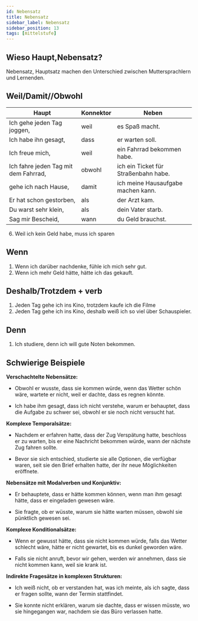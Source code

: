 ```yaml
---
id: Nebensatz
title: Nebensatz
sidebar_label: Nebensatz
sidebar_position: 13
tags: [mittelstufe]
---
```


## Wieso Haupt,Nebensatz?

Nebensatz, Hauptsatz machen den Unterschied zwischen Muttersprachlern und Lernenden.

## Weil/Damit//Obwohl

| Haupt                               | Konnektor | Neben                                 |
| ----------------------------------- | --------- | ------------------------------------- |
| Ich gehe jeden Tag joggen,          | weil      | es Spaß macht.                        |
| Ich habe ihn gesagt,                | dass      | er warten soll.                       |
| Ich freue mich,                     | weil      | ein Fahrrad bekommen habe.            |
| Ich fahre jeden Tag mit dem Fahrrad,| obwohl    | ich ein Ticket für Straßenbahn habe.  |
| gehe ich nach Hause,                | damit     | ich meine Hausaufgabe machen kann.    |
| Er hat schon gestorben,             | als       | der Arzt kam.                         |
| Du warst sehr klein,                | als       | dein Vater starb.                     |
| Sag mir Bescheid,                   | wann      | du Geld brauchst.                     |

6.  Weil ich kein Geld habe, muss ich sparen

## Wenn

1. Wenn ich darüber nachdenke, fühle ich mich sehr gut.
2. Wenn ich mehr Geld hätte, hätte ich das gekauft.

## Deshalb/Trotzdem + verb

1. Jeden Tag gehe ich ins Kino, trotzdem kaufe ich die Filme
2. Jeden Tag gehe ich ins Kino, deshalb weiß ich so viel über Schauspieler.

## Denn

1. Ich studiere, denn ich will gute Noten bekommen.

## Schwierige Beispiele

**Verschachtelte Nebensätze:**

- Obwohl er wusste, dass sie kommen würde, wenn das Wetter schön wäre, wartete er nicht, weil er dachte, dass es regnen könnte.

- Ich habe ihm gesagt, dass ich nicht verstehe, warum er behauptet, dass die Aufgabe zu schwer sei, obwohl er sie noch nicht versucht hat.

**Komplexe Temporalsätze:**

- Nachdem er erfahren hatte, dass der Zug Verspätung hatte, beschloss er zu warten, bis er eine Nachricht bekommen würde, wann der nächste Zug fahren sollte.

- Bevor sie sich entschied, studierte sie alle Optionen, die verfügbar waren, seit sie den Brief erhalten hatte, der ihr neue Möglichkeiten eröffnete.

**Nebensätze mit Modalverben und Konjunktiv:**

- Er behauptete, dass er hätte kommen können, wenn man ihm gesagt hätte, dass er eingeladen gewesen wäre.

- Sie fragte, ob er wüsste, warum sie hätte warten müssen, obwohl sie pünktlich gewesen sei.

**Komplexe Konditionalsätze:**

- Wenn er gewusst hätte, dass sie nicht kommen würde, falls das Wetter schlecht wäre, hätte er nicht gewartet, bis es dunkel geworden wäre.

- Falls sie nicht anruft, bevor wir gehen, werden wir annehmen, dass sie nicht kommen kann, weil sie krank ist.

**Indirekte Fragesätze in komplexen Strukturen:**

- Ich weiß nicht, ob er verstanden hat, was ich meinte, als ich sagte, dass er fragen sollte, wann der Termin stattfindet.

- Sie konnte nicht erklären, warum sie dachte, dass er wissen müsste, wo sie hingegangen war, nachdem sie das Büro verlassen hatte.
